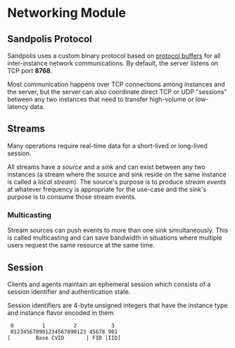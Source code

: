# Networking Module

## Sandpolis Protocol

Sandpolis uses a custom binary protocol based on
[protocol buffers](https://developers.google.com/protocol-buffers) for all
inter-instance network communications. By default, the server listens on TCP
port **8768**.

Most communication happens over TCP connections among instances and the server,
but the server can also coordinate direct TCP or UDP "sessions" between any two
instances that need to transfer high-volume or low-latency data.

## Streams

Many operations require real-time data for a short-lived or long-lived session.

All streams have a _source_ and a _sink_ and can exist between any two instances
(a stream where the source and sink reside on the same instance is called a
_local stream_). The source's purpose is to produce _stream events_ at whatever
frequency is appropriate for the use-case and the sink's purpose is to consume
those stream events.

### Multicasting

Stream sources can push events to more than one sink simultaneously. This is
called multicasting and can save bandwidth in situations where multiple users
request the same resource at the same time.

## Session

Clients and agents maintain an ephemeral session which consists of a session
identifier and authentication state.

Session identifiers are 4-byte unsigned integers that have the instance type and
instance flavor encoded in them.

```
 0         1         2           3
 012345678901234567890123 45678 901
[        Base CVID       | FID |IID]
```
